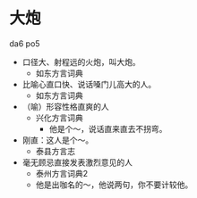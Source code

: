 # 大炮
da6 po5
+ 口径大、射程远的火炮，叫大炮。
  * 如东方言词典
+ 比喻心直口快、说话嗓门儿高大的人。
  * 如东方言词典
+ （喻）形容性格直爽的人
  * 兴化方言词典
    - 他是个～，说话直来直去不拐弯。
+ 刚直：这人是个～。
  * 泰县方言志
+ 毫无顾忌直接发表激烈意见的人
  * 泰州方言词典2
  - 他是出咖名的～，他说两句，你不要计较他。
